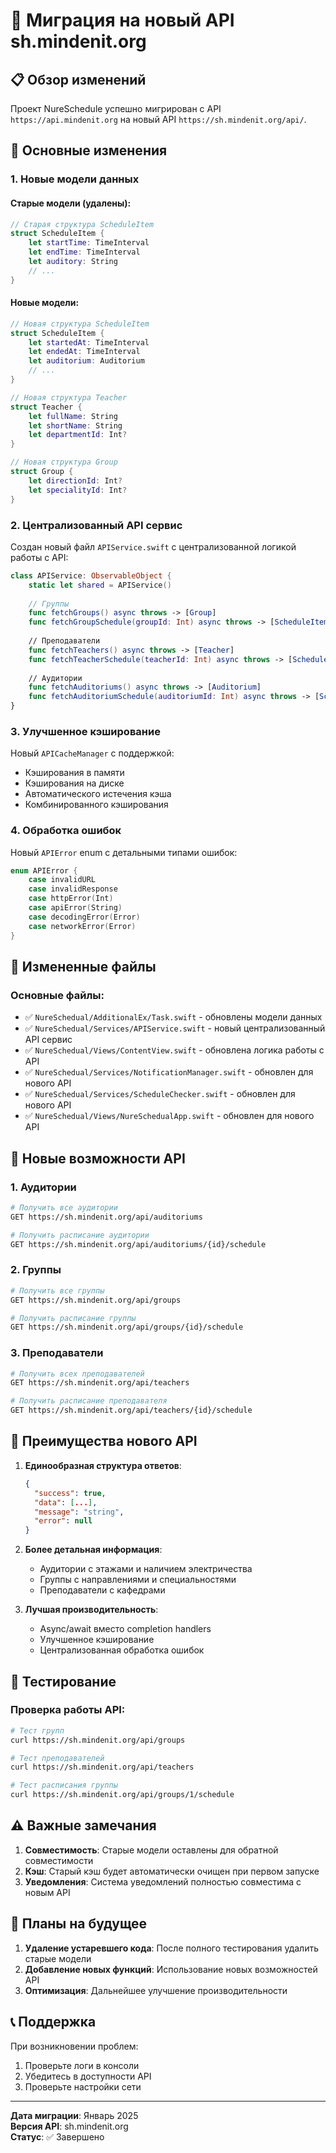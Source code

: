 # 🚀 Миграция на новый API sh.mindenit.org

## 📋 Обзор изменений

Проект NureSchedule успешно мигрирован с API `https://api.mindenit.org` на новый API `https://sh.mindenit.org/api/`.

## 🔄 Основные изменения

### 1. **Новые модели данных**

#### Старые модели (удалены):
```swift
// Старая структура ScheduleItem
struct ScheduleItem {
    let startTime: TimeInterval
    let endTime: TimeInterval
    let auditory: String
    // ...
}
```

#### Новые модели:
```swift
// Новая структура ScheduleItem
struct ScheduleItem {
    let startedAt: TimeInterval
    let endedAt: TimeInterval
    let auditorium: Auditorium
    // ...
}

// Новая структура Teacher
struct Teacher {
    let fullName: String
    let shortName: String
    let departmentId: Int?
}

// Новая структура Group
struct Group {
    let directionId: Int?
    let specialityId: Int?
}
```

### 2. **Централизованный API сервис**

Создан новый файл `APIService.swift` с централизованной логикой работы с API:

```swift
class APIService: ObservableObject {
    static let shared = APIService()
    
    // Группы
    func fetchGroups() async throws -> [Group]
    func fetchGroupSchedule(groupId: Int) async throws -> [ScheduleItem]
    
    // Преподаватели
    func fetchTeachers() async throws -> [Teacher]
    func fetchTeacherSchedule(teacherId: Int) async throws -> [ScheduleItem]
    
    // Аудитории
    func fetchAuditoriums() async throws -> [Auditorium]
    func fetchAuditoriumSchedule(auditoriumId: Int) async throws -> [ScheduleItem]
}
```

### 3. **Улучшенное кэширование**

Новый `APICacheManager` с поддержкой:
- Кэширования в памяти
- Кэширования на диске
- Автоматического истечения кэша
- Комбинированного кэширования

### 4. **Обработка ошибок**

Новый `APIError` enum с детальными типами ошибок:
```swift
enum APIError {
    case invalidURL
    case invalidResponse
    case httpError(Int)
    case apiError(String)
    case decodingError(Error)
    case networkError(Error)
}
```

## 📁 Измененные файлы

### Основные файлы:
- ✅ `NureSchedual/AdditionalEx/Task.swift` - обновлены модели данных
- ✅ `NureSchedual/Services/APIService.swift` - новый централизованный API сервис
- ✅ `NureSchedual/Views/ContentView.swift` - обновлена логика работы с API
- ✅ `NureSchedual/Services/NotificationManager.swift` - обновлен для нового API
- ✅ `NureSchedual/Services/ScheduleChecker.swift` - обновлен для нового API
- ✅ `NureSchedual/Views/NureSchedualApp.swift` - обновлен для нового API

## 🔧 Новые возможности API

### 1. **Аудитории**
```bash
# Получить все аудитории
GET https://sh.mindenit.org/api/auditoriums

# Получить расписание аудитории
GET https://sh.mindenit.org/api/auditoriums/{id}/schedule
```

### 2. **Группы**
```bash
# Получить все группы
GET https://sh.mindenit.org/api/groups

# Получить расписание группы
GET https://sh.mindenit.org/api/groups/{id}/schedule
```

### 3. **Преподаватели**
```bash
# Получить всех преподавателей
GET https://sh.mindenit.org/api/teachers

# Получить расписание преподавателя
GET https://sh.mindenit.org/api/teachers/{id}/schedule
```

## 🚀 Преимущества нового API

1. **Единообразная структура ответов**:
   ```json
   {
     "success": true,
     "data": [...],
     "message": "string",
     "error": null
   }
   ```

2. **Более детальная информация**:
   - Аудитории с этажами и наличием электричества
   - Группы с направлениями и специальностями
   - Преподаватели с кафедрами

3. **Лучшая производительность**:
   - Async/await вместо completion handlers
   - Улучшенное кэширование
   - Централизованная обработка ошибок

## 🧪 Тестирование

### Проверка работы API:
```bash
# Тест групп
curl https://sh.mindenit.org/api/groups

# Тест преподавателей
curl https://sh.mindenit.org/api/teachers

# Тест расписания группы
curl https://sh.mindenit.org/api/groups/1/schedule
```

## ⚠️ Важные замечания

1. **Совместимость**: Старые модели оставлены для обратной совместимости
2. **Кэш**: Старый кэш будет автоматически очищен при первом запуске
3. **Уведомления**: Система уведомлений полностью совместима с новым API

## 🔮 Планы на будущее

1. **Удаление устаревшего кода**: После полного тестирования удалить старые модели
2. **Добавление новых функций**: Использование новых возможностей API
3. **Оптимизация**: Дальнейшее улучшение производительности

## 📞 Поддержка

При возникновении проблем:
1. Проверьте логи в консоли
2. Убедитесь в доступности API
3. Проверьте настройки сети

---

**Дата миграции**: Январь 2025  
**Версия API**: sh.mindenit.org  
**Статус**: ✅ Завершено

